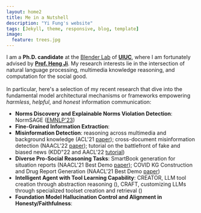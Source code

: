 ```yaml
---
layout: home2
title: Me in a Nutshell
description: "Yi Fung's website"
tags: [Jekyll, theme, responsive, blog, template]
image:
  feature: trees.jpg
---
```


I am a <b>Ph.D. candidate</b> at the <a href="https://blender.cs.illinois.edu/" target="_blank">Blender Lab</a> of <a href="https://cs.illinois.edu/" target="_blank"><b>UIUC</b></a>, where I am fortunately advised by <a href="https://blender.cs.illinois.edu/hengji.html" target="_blank"><b>Prof. Heng Ji</b></a>. My research interests lie in the intersection of natural language processing, multimedia knowledge reasoning, and computation for the social good.
<br/><br/>
In particular, here's a selection of my recent research that dive into the fundamental model architectural mechanisms or frameworks empowering <i>harmless</i>, <i>helpful</i>, and <i>honest</i> information communication:
* <b>Norms Discovery and Explainable Norms Violation Detection</b>: NormSAGE (<a href="https://arxiv.org/abs/2210.08604" target="_blank">EMNLP'23</a>)
* <b>Fine-Grained Information Extraction</b>: 
* <b>Misinformation Detection</b>: reasoning across multimedia and background knowledge (ACL'21 <a href="http://scholar.google.es/citations?user=eUae2K0AAAAJ" target="_blank">paper</a>); cross-document misinformation detection (NAACL'22 <a href="https://aclanthology.org/2022.naacl-main.40/" target="_blank">paper</a>); tutorial on the battlefront of fake and biased news (KDD"22 and AACL'22 <a href="https://dl.acm.org/doi/abs/10.1145/3534678.3542615" target="_blank">tutorial</a>)
* <b>Diverse Pro-Social Reasoning Tasks</b>: SmartBook generation for situation reports (NAACL'21 Best Demo <a href="https://aclanthology.org/2021.naacl-demos.8/" target="_blank">paper</a>); COVID KG Construction and Drug Report Generation (NAACL'21 Best Demo <a href="https://aclanthology.org/2021.naacl-demos.8/" target="_blank">paper</a>)
* <b>Intelligent Agent with Tool Learning Capability</b>: CREATOR, LLM tool creation through abstraction reasoning (), CRAFT, customizing LLMs through specialized toolset creation and retrieval ()
* <b>Foundation Model Hallucination Control and Alignment in Honesty/Faithfulness</b>:
